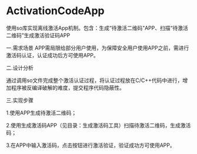 # ActivationCodeApp
使用so库实现离线激活App机制。包含：生成“待激活二维码”APP、扫描“待激活二维码”生成激活验证码APP

一.需求场景
APP需局限给部分用户使用，为保障安全用户使用APP之前，需进行激活码认证，认证成功后方可使用APP。

二.设计分析

通过调用so文件完成整个激活认证过程，将认证过程放在C/C++代码中进行，增加程序被反编译破解的难度，提交程序代码隐蔽性。

三.实现步骤

1.使用APP生成待激活二维码；

2.使用生成激活码APP（见目录：生成激活码工具）扫描待激活二维码，生成激活码；

3.在APP中输入激活码，点击按钮进行激活验证，验证成功方可使用APP。


